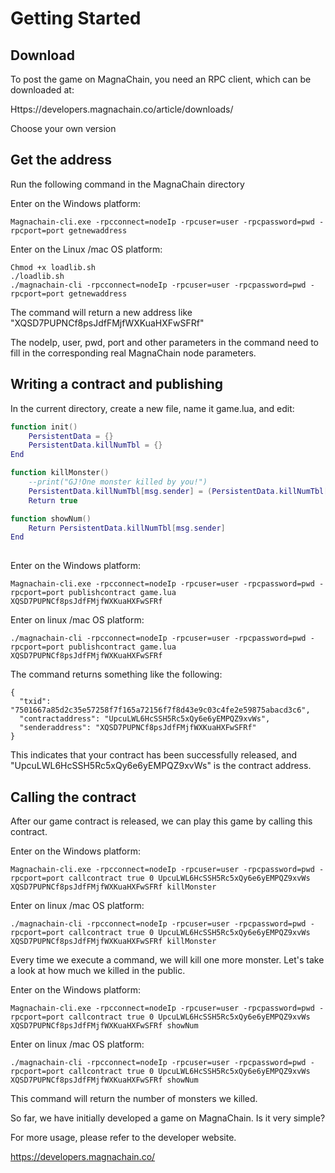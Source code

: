 # Getting Started

## Download

To post the game on MagnaChain, you need an RPC client, which can be downloaded at:

Https://developers.magnachain.co/article/downloads/

Choose your own version  

## Get the address

Run the following command in the MagnaChain directory

Enter on the Windows platform:

    Magnachain-cli.exe -rpcconnect=nodeIp -rpcuser=user -rpcpassword=pwd -rpcport=port getnewaddress

Enter on the Linux /mac OS platform:

    Chmod +x loadlib.sh
    ./loadlib.sh
    ./magnachain-cli -rpcconnect=nodeIp -rpcuser=user -rpcpassword=pwd -rpcport=port getnewaddress

The command will return a new address like "XQSD7PUPNCf8psJdfFMjfWXKuaHXFwSFRf"

The nodeIp, user, pwd, port and other parameters in the command need to fill in the corresponding real MagnaChain node parameters.

## Writing a contract and publishing

In the current directory, create a new file, name it game.lua, and edit:

```lua
function init()
	PersistentData = {}
	PersistentData.killNumTbl = {}
End

function killMonster()
    --print("GJ!One monster killed by you!")
    PersistentData.killNumTbl[msg.sender] = (PersistentData.killNumTbl[msg.sender] or 0) + 1
    Return true

function showNum()
    Return PersistentData.killNumTbl[msg.sender]
End
    
```

Enter on the Windows platform:
    
    Magnachain-cli.exe -rpcconnect=nodeIp -rpcuser=user -rpcpassword=pwd -rpcport=port publishcontract game.lua XQSD7PUPNCf8psJdfFMjfWXKuaHXFwSFRf

Enter on linux /mac OS platform:

    ./magnachain-cli -rpcconnect=nodeIp -rpcuser=user -rpcpassword=pwd -rpcport=port publishcontract game.lua XQSD7PUPNCf8psJdfFMjfWXKuaHXFwSFRf

The command returns something like the following:

    {
      "txid": "7501667a85d2c35e57258f7f165a72156f7f8d43e9c03c4fe2e59875abacd3c6",
      "contractaddress": "UpcuLWL6HcSSH5Rc5xQy6e6yEMPQZ9xvWs",
      "senderaddress": "XQSD7PUPNCf8psJdfFMjfWXKuaHXFwSFRf"
    }

This indicates that your contract has been successfully released, and "UpcuLWL6HcSSH5Rc5xQy6e6yEMPQZ9xvWs" is the contract address.

## Calling the contract

After our game contract is released, we can play this game by calling this contract.

Enter on the Windows platform:

    Magnachain-cli.exe -rpcconnect=nodeIp -rpcuser=user -rpcpassword=pwd -rpcport=port callcontract true 0 UpcuLWL6HcSSH5Rc5xQy6e6yEMPQZ9xvWs XQSD7PUPNCf8psJdfFMjfWXKuaHXFwSFRf killMonster

Enter on linux /mac OS platform:

    ./magnachain-cli -rpcconnect=nodeIp -rpcuser=user -rpcpassword=pwd -rpcport=port callcontract true 0 UpcuLWL6HcSSH5Rc5xQy6e6yEMPQZ9xvWs XQSD7PUPNCf8psJdfFMjfWXKuaHXFwSFRf killMonster

Every time we execute a command, we will kill one more monster. Let's take a look at how much we killed in the public.

Enter on the Windows platform:

    Magnachain-cli.exe -rpcconnect=nodeIp -rpcuser=user -rpcpassword=pwd -rpcport=port callcontract true 0 UpcuLWL6HcSSH5Rc5xQy6e6yEMPQZ9xvWs XQSD7PUPNCf8psJdfFMjfWXKuaHXFwSFRf showNum

Enter on linux /mac OS platform:

    ./magnachain-cli -rpcconnect=nodeIp -rpcuser=user -rpcpassword=pwd -rpcport=port callcontract true 0 UpcuLWL6HcSSH5Rc5xQy6e6yEMPQZ9xvWs XQSD7PUPNCf8psJdfFMjfWXKuaHXFwSFRf showNum

This command will return the number of monsters we killed.

So far, we have initially developed a game on MagnaChain. Is it very simple?

For more usage, please refer to the developer website.

https://developers.magnachain.co/

